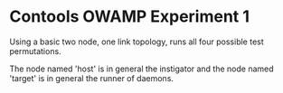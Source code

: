 # Contools OWAMP Experiment 1

Using a basic two node, one link topology, runs
all four possible test permutations.

The node named 'host' is in general the instigator and the node
named 'target' is in general the runner of daemons.
